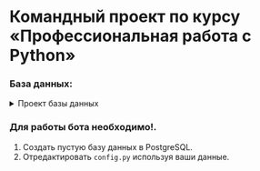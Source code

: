 # Командный проект по курсу «Профессиональная работа с Python»

### База данных:

<details>
  <summary> Проект базы данных</summary>
  <img src='https://raw.githubusercontent.com/MarinaZabolotskikh/VKBotProject/db/diagram/db.png' />
</details>

### Для работы бота необходимо!.
1. Создать пустую базу данных в PostgreSQL.
2. Отредактировать `config.py` используя ваши данные.
